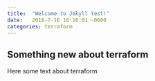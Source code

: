 ```yaml
---
title:  "Welcome to Jekyll test!"
date:   2018-7-16 16:16:01 -0600
categories: terraform
---
```


## Something new about terraform

Here some text about terraform
